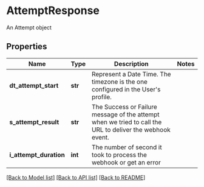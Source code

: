 # AttemptResponse

An Attempt object
## Properties
Name | Type | Description | Notes
------------ | ------------- | ------------- | -------------
**dt_attempt_start** | **str** | Represent a Date Time. The timezone is the one configured in the User&#39;s profile. | 
**s_attempt_result** | **str** | The Success or Failure message of the attempt when we tried to call the URL to deliver the webhook event. | 
**i_attempt_duration** | **int** | The number of second it took to process the webhook or get an error | 

[[Back to Model list]](../README.md#documentation-for-models) [[Back to API list]](../README.md#documentation-for-api-endpoints) [[Back to README]](../README.md)


